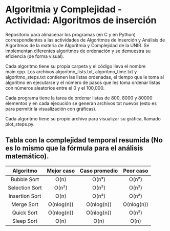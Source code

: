 # Algoritmia y Complejidad - Actividad: Algoritmos de inserción

Repositorio para almacenar los programas (en C y en Python) correspondientes a las actividades de Algoritmos de Inserción y Análisis de Algoritmos de la materia de Algoritmia y Complejidad de la UNIR. Se implementan diferentes algoritmos de ordenación y se demuestra su eficiencia (de forma visual).

Cada algoritmo tiene su propia carpeta y el código lleva el nombre main.cpp. Los archivos algoritmo_lists.txt, algoritmo_time.txt y algoritmo_steps.txt contienen las listas ordenadas, el tiempo que le toma al algoritmo en ejecutarse y el número de pasos que les toma ordenar listas con números aleatorios entre el 0 y el 100,000. 

Cada programa tiene la tarea de ordenar listas de 800, 8000 y 80000 elementos y en cada ejecución se generan archivos txt nuevos (esto es para permitir la visualización con gráficas). 

Cada algoritmo tiene su propio archivo para visualizar su gráfica, llamado plot_steps.py.

## Tabla con la complejidad temporal resumida (No es lo mismo que la fórmula para el análisis matemático). 

| Algoritmo       | Mejor caso | Caso promedio | Peor caso  |
| :-------------: | :--------: | :-----------: | :--------: |
| Bubble Sort     | O(n)       | O(n²)         | O(n²)      |
| Selection Sort  | O(n²)      | O(n²)         | O(n²)      |
| Insertion Sort  | O(n)       | O(n²)         | O(n²)      |
| Merge Sort      | O(nlog(n)) | O(nlog(n))    | O(nlog(n)) |
| Quick Sort      | O(nlog(n)) | O(nlog(n))    | O(n²)      |
| Sleep Sort      | O(n)       | O(n)          | O(n)       |
